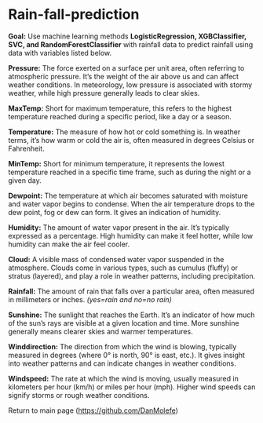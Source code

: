 # Rain-fall-prediction

**Goal:** Use machine learning methods **LogisticRegression, XGBClassifier, SVC, and RandomForestClassifier** with rainfall data to predict rainfall using data with variables listed below. 

**Pressure:** The force exerted on a surface per unit area, often referring to atmospheric pressure. It’s the weight of the air above us and can affect weather conditions. In meteorology, low pressure is associated with stormy weather, while high pressure generally leads to clear skies.

**MaxTemp:** Short for maximum temperature, this refers to the highest temperature reached during a specific period, like a day or a season.

**Temperature:** The measure of how hot or cold something is. In weather terms, it’s how warm or cold the air is, often measured in degrees Celsius or Fahrenheit.

**MinTemp:** Short for minimum temperature, it represents the lowest temperature reached in a specific time frame, such as during the night or a given day.

**Dewpoint:** The temperature at which air becomes saturated with moisture and water vapor begins to condense. When the air temperature drops to the dew point, fog or dew can form. It gives an indication of humidity.

**Humidity:** The amount of water vapor present in the air. It’s typically expressed as a percentage. High humidity can make it feel hotter, while low humidity can make the air feel cooler.

**Cloud:** A visible mass of condensed water vapor suspended in the atmosphere. Clouds come in various types, such as cumulus (fluffy) or stratus (layered), and play a role in weather patterns, including precipitation.

**Rainfall:** The amount of rain that falls over a particular area, often measured in millimeters or inches. *(yes=rain and no=no rain)*

**Sunshine:** The sunlight that reaches the Earth. It’s an indicator of how much of the sun’s rays are visible at a given location and time. More sunshine generally means clearer skies and warmer temperatures.

**Winddirection:** The direction from which the wind is blowing, typically measured in degrees (where 0° is north, 90° is east, etc.). It gives insight into weather patterns and can indicate changes in weather conditions.

**Windspeed:** The rate at which the wind is moving, usually measured in kilometers per hour (km/h) or miles per hour (mph). Higher wind speeds can signify storms or rough weather conditions.

Return to main page (https://github.com/DanMolefe)
